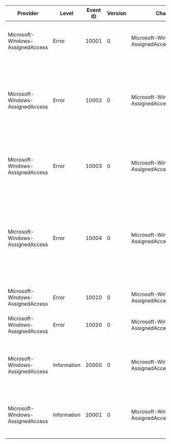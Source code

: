 Provider                          |  Level        |  Event ID  |  Version  |  Channel                                       |  Task                         |  Opcode  |  Keyword  |  Message
----------------------------------|---------------|------------|-----------|------------------------------------------------|-------------------------------|----------|-----------|-------------------------------------------------------------------------------------------------------------------------------------------------------------------------------------
Microsoft-Windows-AssignedAccess  |  Error        |  10001     |  0        |  Microsoft-Windows-AssignedAccess/Admin        |  Configuring Assigned Access  |          |           |  Could not configure user. The specified SID was not found on this system.
Microsoft-Windows-AssignedAccess  |  Error        |  10002     |  0        |  Microsoft-Windows-AssignedAccess/Admin        |  Configuring Assigned Access  |          |           |  Could not configure user. The specified SID is an administrator on this system. Locking down administrator users could lead to unconfigurable devices.
Microsoft-Windows-AssignedAccess  |  Error        |  10003     |  0        |  Microsoft-Windows-AssignedAccess/Admin        |  Configuring Assigned Access  |          |           |  Could not configure user. The specified SID is a domain account.  Only local accounts can be used.
Microsoft-Windows-AssignedAccess  |  Error        |  10004     |  0        |  Microsoft-Windows-AssignedAccess/Admin        |  Configuring Assigned Access  |          |           |  Could not configure application. The specified AppID may be invalid; or is not installed on this system. The specified user may need to log in and download this application first.
Microsoft-Windows-AssignedAccess  |  Error        |  10010     |  0        |  Microsoft-Windows-AssignedAccess/Admin        |  Configuring Assigned Access  |          |           |  Could not configure application launching.
Microsoft-Windows-AssignedAccess  |  Error        |  10020     |  0        |  Microsoft-Windows-AssignedAccess/Admin        |  Configuring Assigned Access  |          |           |  Could not configure keyboard filtering.
Microsoft-Windows-AssignedAccess  |  Information  |  20000     |  0        |  Microsoft-Windows-AssignedAccess/Operational  |  Configuring Assigned Access  |          |           |  Assigned Access is enabled. For settings to take effect; log off and log back in as this user.
Microsoft-Windows-AssignedAccess  |  Information  |  20001     |  0        |  Microsoft-Windows-AssignedAccess/Operational  |  Configuring Assigned Access  |          |           |  Assigned Access is disabled.  System will return to original settings.